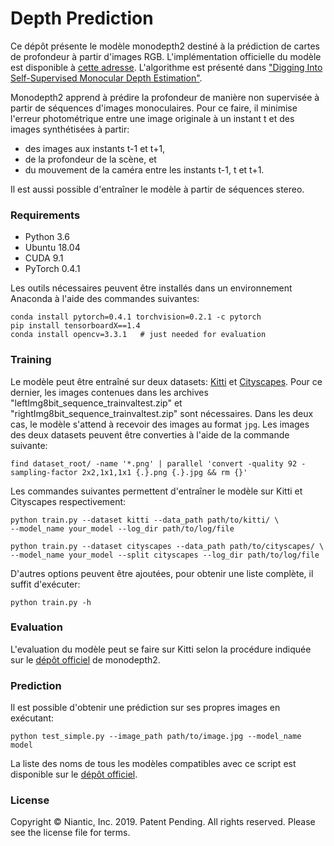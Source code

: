 # Depth Prediction

Ce dépôt présente le modèle monodepth2 destiné à la prédiction de cartes de profondeur à partir d'images RGB. 
L'implémentation officielle du modèle est disponible à [cette adresse](https://github.com/nianticlabs/monodepth2). L'algorithme est présenté dans ["Digging Into Self-Supervised Monocular Depth Estimation"](https://arxiv.org/abs/1806.01260).

Monodepth2 apprend à prédire la profondeur de manière non supervisée à partir de séquences d'images monoculaires. Pour ce faire, il minimise l'erreur photométrique entre une image originale à un instant t et des images synthétisées à partir:
* des images aux instants t-1 et t+1,
* de la profondeur de la scène, et
* du mouvement de la caméra entre les instants t-1, t et t+1.

Il est aussi possible d'entraîner le modèle à partir de séquences stereo. 

### Requirements

* Python 3.6
* Ubuntu 18.04
* CUDA 9.1
* PyTorch 0.4.1

Les outils nécessaires peuvent être installés dans un environnement Anaconda à l'aide des commandes suivantes: 
```shell
conda install pytorch=0.4.1 torchvision=0.2.1 -c pytorch
pip install tensorboardX==1.4
conda install opencv=3.3.1   # just needed for evaluation
```
### Training

Le modèle peut être entraîné sur deux datasets: [Kitti](http://www.cvlibs.net/datasets/kitti/) et [Cityscapes](https://www.cityscapes-dataset.com/). Pour ce dernier, les images contenues dans les archives "leftImg8bit_sequence_trainvaltest.zip" et "rightImg8bit_sequence_trainvaltest.zip" sont nécessaires. Dans les deux cas, le modèle s'attend à recevoir des images au format `jpg`. Les images des deux datasets peuvent être converties à l'aide de la commande suivante: 
```shell
find dataset_root/ -name '*.png' | parallel 'convert -quality 92 -sampling-factor 2x2,1x1,1x1 {.}.png {.}.jpg && rm {}'
```
Les commandes suivantes permettent d'entraîner le modèle sur Kitti et Cityscapes respectivement: 
```shell
python train.py --dataset kitti --data_path path/to/kitti/ \
--model_name your_model --log_dir path/to/log/file

python train.py --dataset cityscapes --data_path path/to/cityscapes/ \
--model_name your_model --split cityscapes --log_dir path/to/log/file
```
D'autres options peuvent être ajoutées, pour obtenir une liste complète, il suffit d'exécuter:
```shell 
python train.py -h
```
### Evaluation

L'evaluation du modèle peut se faire sur Kitti selon la procédure indiquée sur le [dépôt officiel](https://github.com/nianticlabs/monodepth2#-kitti-evaluation) de monodepth2. 

### Prediction

Il est possible d'obtenir une prédiction sur ses propres images en exécutant: 
```shell
python test_simple.py --image_path path/to/image.jpg --model_name model
```
La liste des noms de tous les modèles compatibles avec ce script est disponible sur le [dépôt officiel](https://github.com/nianticlabs/monodepth2/#%EF%B8%8F-prediction-for-a-single-image).

### License 

Copyright © Niantic, Inc. 2019. Patent Pending. All rights reserved. Please see the license file for terms.
